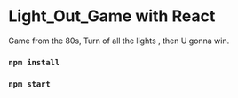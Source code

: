 # Light_Out_Game with React

Game from the 80s, Turn of all the lights , then U gonna win.

### `npm install`
### `npm start`
